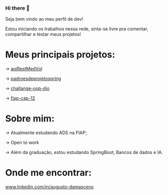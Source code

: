 ### Hi there 👋
Seja bem vindo ao meu perfil de dev!

Estou iniciando os trabalhos nessa rede, sinta-se livre pra comentar, compartilhar e testar meus projetos!

# Meus principais projetos:
-> [apiRestMedVol](https://github.com/augustocesardamasceno/apiRestMedVol)

-> [padroesdeprojetospring](https://github.com/augustocesardamasceno/padroesdeprojetospring)

-> [challange-oop-dio](https://github.com/augustocesardamasceno/challange-oop-dio)

-> [fiap-cap-12](https://github.com/augustocesardamasceno/fiap-cap-12)

# Sobre mim:
-> Atualmente estudando ADS na FIAP;

-> Open to work

-> Além da graduação, estou estudando SpringBoot, Bancos de dados e IA.

# Onde me encontrar:
www.linkedin.com/in/augusto-damasceno

